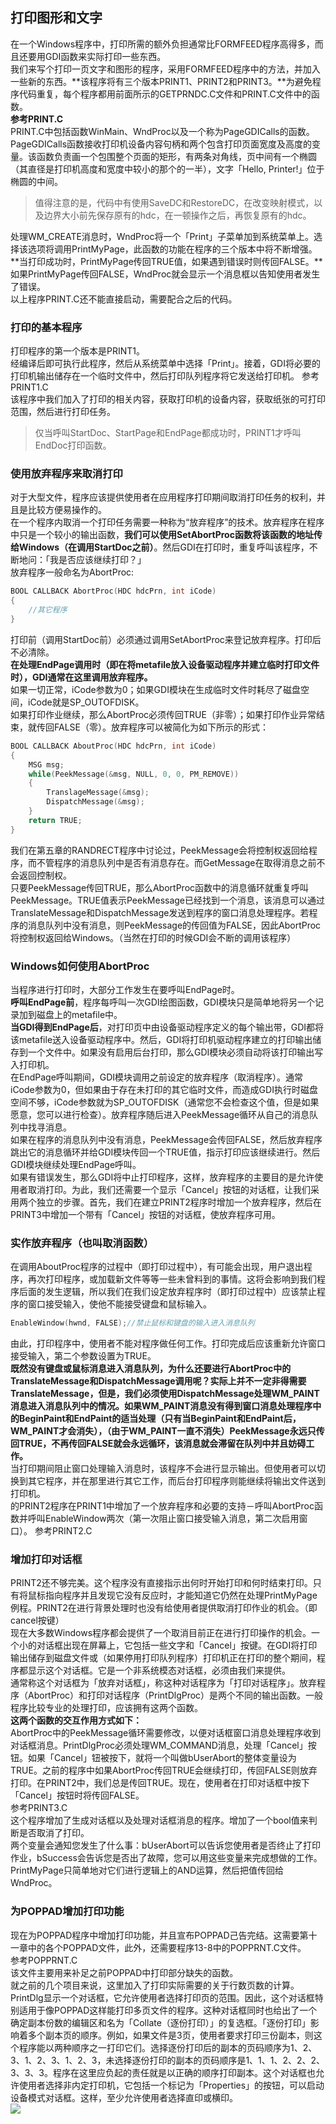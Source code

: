 ## 打印图形和文字
在一个Windows程序中，打印所需的额外负担通常比FORMFEED程序高得多，而且还要用GDI函数来实际打印一些东西。   
我们来写个打印一页文字和图形的程序，采用FORMFEED程序中的方法，并加入一些新的东西。**该程序将有三个版本PRINT1、PRINT2和PRINT3。**为避免程序代码重复，每个程序都用前面所示的GETPRNDC.C文件和PRINT.C文件中的函数。     
**参考PRINT.C**   
PRINT.C中包括函数WinMain、WndProc以及一个称为PageGDICalls的函数。   
PageGDICalls函数接收打印机设备内容句柄和两个包含打印页面宽度及高度的变量。该函数负责画一个包围整个页面的矩形，有两条对角线，页中间有一个椭圆（其直径是打印机高度和宽度中较小的那个的一半），文字「Hello, Printer!」位于椭圆的中间。  
> 值得注意的是，代码中有使用SaveDC和RestoreDC，在改变映射模式，以及边界大小前先保存原有的hdc，在一顿操作之后，再恢复原有的hdc。   
  
处理WM_CREATE消息时，WndProc将一个「Print」子菜单加到系统菜单上。选择该选项将调用PrintMyPage，此函数的功能在程序的三个版本中将不断增强。**当打印成功时，PrintMyPage传回TRUE值，如果遇到错误时则传回FALSE。**如果PrintMyPage传回FALSE，WndProc就会显示一个消息框以告知使用者发生了错误。    
以上程序PRINT.C还不能直接启动，需要配合之后的代码。
### 打印的基本程序
打印程序的第一个版本是PRINT1。   
经编译后即可执行此程序，然后从系统菜单中选择「Print」。接着，GDI将必要的打印机输出储存在一个临时文件中，然后打印队列程序将它发送给打印机。
参考PRINT1.C     
该程序中我们加入了打印的相关内容，获取打印机的设备内容，获取纸张的可打印范围，然后进行打印任务。   
> 仅当呼叫StartDoc、StartPage和EndPage都成功时，PRINT1才呼叫EndDoc打印函数。  
### 使用放弃程序来取消打印   
对于大型文件，程序应该提供使用者在应用程序打印期间取消打印任务的权利，并且是比较方便易操作的。   
在一个程序内取消一个打印任务需要一种称为“放弃程序”的技术。放弃程序在程序中只是一个较小的输出函数，**我们可以使用SetAbortProc函数将该函数的地址传给Windows（在调用StartDoc之前）**。然后GDI在打印时，重复呼叫该程序，不断地问：「我是否应该继续打印？」   
放弃程序一般命名为AbortProc:   
```c
BOOL CALLBACK AbortProc(HDC hdcPrn, int iCode)    
{    
	//其它程序     
}    
```    
打印前（调用StartDoc前）必须通过调用SetAbortProc来登记放弃程序。打印后不必清除。    
**在处理EndPage调用时（即在将metafile放入设备驱动程序并建立临时打印文件时），GDI通常在这里调用放弃程序。**     
如果一切正常，iCode参数为0；如果GDI模块在生成临时文件时耗尽了磁盘空间，iCode就是SP_OUTOFDISK。    
如果打印作业继续，那么AbortProc必须传回TRUE（非零）；如果打印作业异常结束，就传回FALSE（零）。放弃程序可以被简化为如下所示的形式：    
```c
BOOL CALLBACK AboutProc(HDC hdcPrn, int iCode)    
{    
	MSG msg;    
	while(PeekMessage(&msg, NULL, 0, 0, PM_REMOVE))    
	{    
		TranslageMessage(&msg);   
		DispatchMessage(&msg);    
	}
	return TRUE;     
}     
```
我们在第五章的RANDRECT程序中讨论过，PeekMessage会将控制权返回给程序，而不管程序的消息队列中是否有消息存在。而GetMessage在取得消息之前不会返回控制权。    
只要PeekMessage传回TRUE，那么AbortProc函数中的消息循环就重复呼叫PeekMessage。TRUE值表示PeekMessage已经找到一个消息，该消息可以通过TranslateMessage和DispatchMessage发送到程序的窗口消息处理程序。若程序的消息队列中没有消息，则PeekMessage的传回值为FALSE，因此AbortProc将控制权返回给Windows。（当然在打印的时候GDI会不断的调用该程序）
### Windows如何使用AbortProc
当程序进行打印时，大部分工作发生在要呼叫EndPage时。   
**呼叫EndPage前**，程序每呼叫一次GDI绘图函数，GDI模块只是简单地将另一个记录加到磁盘上的metafile中。   
**当GDI得到EndPage后**，对打印页中由设备驱动程序定义的每个输出带，GDI都将该metafile送入设备驱动程序中。然后，GDI将打印机驱动程序建立的打印输出储存到一个文件中。如果没有启用后台打印，那么GDI模块必须自动将该打印输出写入打印机。   
在EndPage呼叫期间，GDI模块调用之前设定的放弃程序（取消程序）。通常iCode参数为0，但如果由于存在未打印的其它临时文件，而造成GDI执行时磁盘空间不够，iCode参数就为SP_OUTOFDISK（通常您不会检查这个值，但是如果愿意，您可以进行检查）。放弃程序随后进入PeekMessage循环从自己的消息队列中找寻消息。    
如果在程序的消息队列中没有消息，PeekMessage会传回FALSE，然后放弃程序跳出它的消息循环并给GDI模块传回一个TRUE值，指示打印应该继续进行。然后GDI模块继续处理EndPage呼叫。    
如果有错误发生，那么GDI将中止打印程序，这样，放弃程序的主要目的是允许使用者取消打印。为此，我们还需要一个显示「Cancel」按钮的对话框，让我们采用两个独立的步骤。首先，我们在建立PRINT2程序时增加一个放弃程序，然后在PRINT3中增加一个带有「Cancel」按钮的对话框，使放弃程序可用。
### 实作放弃程序（也叫取消函数）
在调用AboutProc程序的过程中（即打印过程中），有可能会出现，用户退出程序，再次打印程序，或加载新文件等等一些未曾料到的事情。这将会影响到我们程序后面的发生逻辑，所以我们在我们设定放弃程序时（即打印过程中）应该禁止程序的窗口接受输入，使他不能接受键盘和鼠标输入。    
```c
EnableWindow(hwnd, FALSE);//禁止鼠标和键盘的输入进入消息队列   
```    
由此，打印程序中，使用者不能对程序做任何工作。打印完成后应该重新允许窗口接受输入，第二个参数设置为TRUE。    
**既然没有键盘或鼠标消息进入消息队列，为什么还要进行AbortProc中的TranslateMessage和DispatchMessage调用呢？实际上并不一定非得需要TranslateMessage，但是，我们必须使用DispatchMessage处理WM_PAINT消息进入消息队列中的情况。如果WM_PAINT消息没有得到窗口消息处理程序中的BeginPaint和EndPaint的适当处理（只有当BeginPaint和EndPaint后，WM_PAINT才会消失），（由于WM_PAINT一直不消失）PeekMessage永远只传回TRUE，不再传回FALSE就会永远循环，该消息就会滞留在队列中并且妨碍工作。**     
当打印期间阻止窗口处理输入消息时，该程序不会进行显示输出。但使用者可以切换到其它程序，并在那里进行其它工作，而后台打印程序则能继续将输出文件送到打印机。    
的PRINT2程序在PRINT1中增加了一个放弃程序和必要的支持－呼叫AbortProc函数并呼叫EnableWindow两次（第一次阻止窗口接受输入消息，第二次启用窗口）。
参考PRINT2.C    
### 增加打印对话框
PRINT2还不够完美。这个程序没有直接指示出何时开始打印和何时结束打印。只有将鼠标指向程序并且发现它没有反应时，才能知道它仍然在处理PrintMyPage例程。PRINT2在进行背景处理时也没有给使用者提供取消打印作业的机会。（即cancel按键）    
现在大多数Windows程序都会提供了一个取消目前正在进行打印操作的机会。一个小的对话框出现在屏幕上，它包括一些文字和「Cancel」按键。在GDI将打印输出储存到磁盘文件或（如果停用打印队列程序）打印机正在打印的整个期间，程序都显示这个对话框。它是一个非系统模态对话框，必须由我们来提供。    
通常称这个对话框为「放弃对话框」，称这种对话程序为「打印对话程序」。放弃程序（AbortProc）和打印对话程序（PrintDlgProc）是两个不同的输出函数。一般程序比较专业的处理打印，应该拥有这两个函数。   
**这两个函数的交互作用方式如下：**    
AbortProc中的PeekMessage循环需要修改，以便对话框窗口消息处理程序收到对话框消息。PrintDlgProc必须处理WM_COMMAND消息，处理「Cancel」按钮。如果「Cancel」钮被按下，就将一个叫做bUserAbort的整体变量设为TRUE。之前的程序中如果AbortProc传回TRUE会继续打印，传回FALSE则放弃打印。在PRINT2中，我们总是传回TRUE。现在，使用者在打印对话框中按下「Cancel」按钮时将传回FALSE。    
参考PRINT3.C     
这个程序增加了生成对话框以及处理对话框消息的程序。增加了一个bool值来判断是否取消了打印。   
两个变量会通知您发生了什么事：bUserAbort可以告诉您使用者是否终止了打印作业，bSuccess会告诉您是否出了故障，您可以用这些变量来完成想做的工作。PrintMyPage只简单地对它们进行逻辑上的AND运算，然后把值传回给WndProc。    
### 为POPPAD增加打印功能
现在为POPPAD程序中增加打印功能，并且宣布POPPAD己告完结。这需要第十一章中的各个POPPAD文件，此外，还需要程序13-8中的POPPRNT.C文件。    
参考POPPRNT.C    
该文件主要用来补足之前POPPAD中打印部分缺失的函数。     
就之前的几个项目来说，这里加入了打印实际需要的关于行数页数的计算。     
PrintDlg显示一个对话框，它允许使用者选择打印页的范围。因此，这个对话框特别适用于像POPPAD这样能打印多页文件的程序。这种对话框同时也给出了一个确定副本份数的编辑区和名为「Collate（逐份打印）」的复选框。「逐份打印」影响着多个副本页的顺序。例如，如果文件是3页，使用者要求打印三份副本，则这个程序能以两种顺序之一打印它们。选择逐份打印后的副本的页码顺序为1、2、3、1、2、3、1、2、3，未选择逐份打印的副本的页码顺序是1、1、1、2、2、2、3、3、3。程序在这里应负起的责任就是以正确的顺序打印副本。这个对话框也允许使用者选择非内定打印机，它包括一个标记为「Properties」的按钮，可以启动设备模式对话框。这样，至少允许使用者选择直印或横印。     
![](https://github.com/sii2017/image/blob/master/%E6%89%93%E5%8D%B0%E9%A1%BA%E5%BA%8F.jpg)